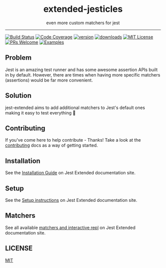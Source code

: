 <div align="center">
  <h1>extended-jesticles</h1>
even more custom matchers for jest
</div>

<hr />

[![Build Status](https://img.shields.io/github/actions/workflow/status/jest-community/jest-extended/ci.yaml?style=flat-square)](https://github.com/jest-community/jest-extended/actions/workflows/ci.yaml)
[![Code Coverage](https://img.shields.io/codecov/c/github/jest-community/jest-extended.svg?style=flat-square)](https://codecov.io/github/jest-community/jest-extended)
[![version](https://img.shields.io/npm/v/jest-extended.svg?style=flat-square)](https://www.npmjs.com/package/jest-extended)
[![downloads](https://img.shields.io/npm/dm/jest-extended.svg?style=flat-square)](http://npm-stat.com/charts.html?package=jest-extended&from=2017-09-14)
[![MIT License](https://img.shields.io/npm/l/jest-extended.svg?style=flat-square)](https://github.com/jest-community/jest-extended/blob/main/LICENSE)
[![PRs Welcome](https://img.shields.io/badge/PRs-welcome-brightgreen.svg?style=flat-square)](./CONTRIBUTING.md)
[![Examples](https://img.shields.io/badge/%F0%9F%92%A1-examples-ff615b.svg?style=flat-square)](https://github.com/jest-community/jest-extended/tree/main/examples)

## Problem

Jest is an amazing test runner and has some awesome assertion APIs built in by default. However, there are times when
having more specific matchers (assertions) would be far more convenient.

## Solution

jest-extended aims to add additional matchers to Jest's default ones making it easy to test everything 🙌

## Contributing

If you've come here to help contribute - Thanks! Take a look at the [contributing](/CONTRIBUTING.md) docs as a way of getting started.

## Installation

See the [Installation Guide](https://jest-extended.jestcommunity.dev/docs/getting-started/install) on Jest Extended documentation site.

## Setup

See the [Setup instructions](https://jest-extended.jestcommunity.dev/docs/getting-started/setup) on Jest Extended documentation site.

## Matchers

See all available [matchers and interactive repl](https://jest-extended.jestcommunity.dev/docs/matchers) on Jest Extended documentation site.

## LICENSE

[MIT](/LICENSE)